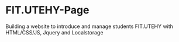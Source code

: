 # FIT.UTEHY-Page
Building a website to introduce and manage students FIT.UTEHY with HTML/CSS/JS, Jquery and Localstorage
